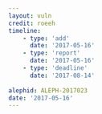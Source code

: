 ```yaml
---
layout: vuln
credit: roeeh 
timeline:
    - type: 'add'
      date: '2017-05-16'
    - type: 'report'
      date: '2017-05-16'
    - type: 'deadline'
      date: '2017-08-14'
      
alephid: ALEPH-2017023
date: '2017-05-16'   
---
```

